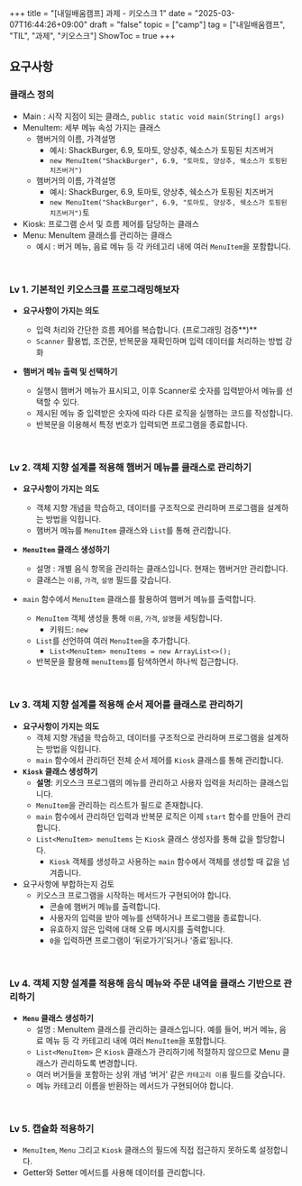 +++
title = "[내일배움캠프] 과제 - 키오스크 1"
date = "2025-03-07T16:44:26+09:00"
draft = "false"
topic = ["camp"]
tag = ["내일배움캠프", "TIL", "과제", "키오스크"]
ShowToc = true
+++

## 요구사항

### 클래스 정의

- Main : 시작 지점이 되는 클래스, `public static void main(String[] args)`
- MenuItem: 세부 메뉴 속성 가지는 클래스
    - 햄버거의 이름, 가격설명
        - 예시: ShackBurger, 6.9, 토마토, 양상추, 쉑소스가 토핑된 치즈버거
        - `new MenuItem("ShackBurger", 6.9, "토마토, 양상추, 쉑소스가 토핑된 치즈버거")`
    - 햄버거의 이름, 가격설명
        - 예시: ShackBurger, 6.9, 토마토, 양상추, 쉑소스가 토핑된 치즈버거
        - `new MenuItem("ShackBurger", 6.9, "토마토, 양상추, 쉑소스가 토핑된 치즈버거")`토
- Kiosk: 프로그램 순서 및 흐름 제어를 담당하는 클래스
- Menu: MenuItem 클래스를 관리하는 클래스
    - 예시 : 버거 메뉴, 음료 메뉴 등 각 카테고리 내에 여러 `MenuItem`을 포함합니다.

<br>

### Lv 1. 기본적인 키오스크를 프로그래밍해보자

- **요구사항이 가지는 의도**
    - 입력 처리와 간단한 흐름 제어를 복습합니다. (프로그래밍 검증**)**
    - `Scanner` 활용법, 조건문, 반복문을 재확인하며 입력 데이터를 처리하는 방법 강화

- **햄버거 메뉴 출력 및 선택하기**
    - 실행시 햄버거 메뉴가 표시되고, 이후 Scanner로 숫자를 입력받아서 메뉴를 선택할 수 있다.
    - 제시된 메뉴 중 입력받은 숫자에 따라 다른 로직을 실행하는 코드를 작성합니다.
    - 반복문을 이용해서 특정 번호가 입력되면 프로그램을 종료합니다.

<br>

### Lv 2. 객체 지향 설계를 적용해 햄버거 메뉴를 클래스로 관리하기

- **요구사항이 가지는 의도**
    - 객체 지향 개념을 학습하고, 데이터를 구조적으로 관리하며 프로그램을 설계하는 방법을 익힙니다.
    - 햄버거 메뉴를 `MenuItem` 클래스와 `List`를 통해 관리합니다.

- **`MenuItem` 클래스 생성하기**
    - 설명 : 개별 음식 항목을 관리하는 클래스입니다. 현재는 햄버거만 관리합니다.
    - 클래스는 `이름`, `가격`, `설명` 필드를 갖습니다.
- `main` 함수에서 `MenuItem` 클래스를 활용하여 햄버거 메뉴를 출력합니다.
    - `MenuItem` 객체 생성을 통해 `이름`, `가격`, `설명`을 세팅합니다.
        - 키워드: `new`
    - `List`를 선언하여 여러 `MenuItem`을 추가합니다.
        - `List<MenuItem> menuItems = new ArrayList<>();`
    - 반복문을 활용해 `menuItems`를 탐색하면서 하나씩 접근합니다.

<br>

### Lv 3. 객체 지향 설계를 적용해 순서 제어를 클래스로 관리하기

- **요구사항이 가지는 의도**
    - 객체 지향 개념을 학습하고, 데이터를 구조적으로 관리하며 프로그램을 설계하는 방법을 익힙니다.
    - `main` 함수에서 관리하던 전체 순서 제어를 `Kiosk` 클래스를 통해 관리합니다.
- **`Kiosk` 클래스 생성하기**
    - **설명**: 키오스크 프로그램의 메뉴를 관리하고 사용자 입력을 처리하는 클래스입니다.
    - `MenuItem`을 관리하는 리스트가 필드로 존재합니다.
    - `main` 함수에서 관리하던 입력과 반복문 로직은 이제 `start` 함수를 만들어 관리합니다.
    - `List<MenuItem> menuItems` 는 `Kiosk` 클래스 생성자를 통해 값을 할당합니다.
        - `Kiosk` 객체를 생성하고 사용하는 `main` 함수에서 객체를 생성할 때 값을 넘겨줍니다.
- 요구사항에 부합하는지 검토
    - 키오스크 프로그램을 시작하는 메서드가 구현되어야 합니다.
        - 콘솔에 햄버거 메뉴를 출력합니다.
        - 사용자의 입력을 받아 메뉴를 선택하거나 프로그램을 종료합니다.
        - 유효하지 않은 입력에 대해 오류 메시지를 출력합니다.
        - `0`을 입력하면 프로그램이 ‘뒤로가기’되거나 ‘종료’됩니다.

<br>

### Lv 4. 객체 지향 설계를 적용해 음식 메뉴와 주문 내역을 클래스 기반으로 관리하기

- **`Menu` 클래스 생성하기**
    - 설명 : MenuItem 클래스를 관리하는 클래스입니다. 
    예를 들어, 버거 메뉴, 음료 메뉴 등 각 카테고리 내에 여러 `MenuItem`을 포함합니다.
    - `List<MenuItem>` 은 `Kiosk` 클래스가 관리하기에 적절하지 않으므로 Menu 클래스가 관리하도록 변경합니다.
    - 여러 버거들을 포함하는 상위 개념 ‘버거’ 같은 `카테고리 이름` 필드를 갖습니다.
    - 메뉴 카테고리 이름을 반환하는 메서드가 구현되어야 합니다.

<br>

### Lv 5. 캡슐화 적용하기

- `MenuItem`, `Menu` 그리고 `Kiosk` 클래스의 필드에 직접 접근하지 못하도록 설정합니다.
- Getter와 Setter 메서드를 사용해 데이터를 관리합니다.